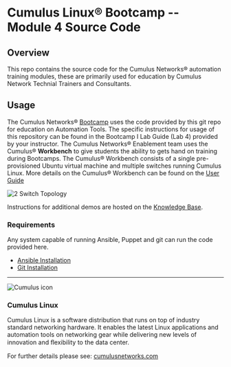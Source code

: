 # Cumulus Linux® Bootcamp -- Module 4 Source Code


## Overview

This repo contains the source code for the Cumulus Networks® automation training modules, these are primarily used for education by Cumulus Network Technial Trainers and Consultants.

## Usage

The Cumulus Networks® [Bootcamp](http://cumulusnetworks.com/training-and-services/) uses the code provided by this git repo for education on Automation Tools.
The specific instructions for usage of this repository can be found in the Bootcamp I Lab Guide (Lab 4) provided by your instructor.
The Cumulus Networks® Enablement team uses the Cumulus® **Workbench** to give students the ability to gets hand on training during Bootcamps. The Cumulus® Workbench consists of a single pre-provisioned Ubuntu virtual machine and multiple switches running Cumulus Linux.  More details on the Cumulus® Workbench can be found on the [User Guide](https://support.cumulusnetworks.com/hc/en-us/articles/203005993-Cumulus-Workbench-User-Guide)

![2 Switch Topology](https://web.wb.cumulusnetworks.com/static/img/topology/2s.png)

Instructions for additional demos are hosted on the [Knowledge Base](https://support.cumulusnetworks.com/hc/en-us/sections/200398866-Demos-and-Training).

### Requirements

Any system capable of running Ansible, Puppet and git can run the code provided here.

 - [Ansible Installation](http://docs.ansible.com/intro_installation.html)
 - [Git Installation](http://git-scm.com/book/en/v2/Getting-Started-Installing-Git)

---

![Cumulus icon](http://cumulusnetworks.com/static/cumulus/img/logo_2014.png)

### Cumulus Linux

Cumulus Linux is a software distribution that runs on top of industry standard networking hardware. It enables the latest Linux applications and automation tools on networking gear while delivering new levels of innovation and ﬂexibility to the data center.

For further details please see: [cumulusnetworks.com](http://www.cumulusnetworks.com)
